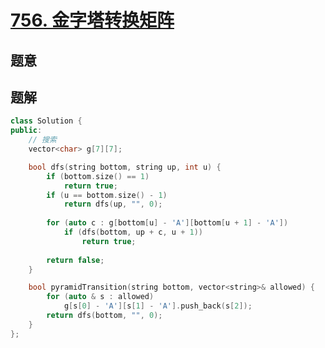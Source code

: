 #  [756. 金字塔转换矩阵](https://leetcode-cn.com/problems/pyramid-transition-matrix/)

## 题意



## 题解



```c++
class Solution {
public:
    // 搜索
    vector<char> g[7][7];

    bool dfs(string bottom, string up, int u) {
        if (bottom.size() == 1)
            return true;
        if (u == bottom.size() - 1)
            return dfs(up, "", 0);
        
        for (auto c : g[bottom[u] - 'A'][bottom[u + 1] - 'A'])
            if (dfs(bottom, up + c, u + 1))
                return true;
        
        return false;
    }

    bool pyramidTransition(string bottom, vector<string>& allowed) {
        for (auto & s : allowed)
            g[s[0] - 'A'][s[1] - 'A'].push_back(s[2]);
        return dfs(bottom, "", 0);
    }
};
```



```python3

```

